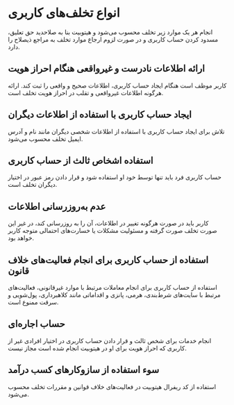 # انواع تخلف‌های کاربری
انجام هر یک موارد زیر تخلف محسوب می‌شود و هیتوبیت بنا به صلاحدید حق تعلیق، مسدود کردن حساب کاربری و در صورت لزوم ارجاع موارد تخلف به مراجع ذیصلاح را دارد.
## ارائه اطلاعات نادرست و غیرواقعی هنگام احراز هویت
کاربر موظف است هنگام ایجاد حساب کاربری، اطلاعات صحیح و واقعی را ثبت کند. ارائه هرگونه اطلاعات غیرواقعی و تقلب در احراز هویت تخلف است.
## ایجاد حساب کاربری با استفاده از اطلاعات دیگران 
تلاش برای ایجاد حساب کاربری با استفاده از اطلاعات شخصی دیگران مانند نام و آدرس ایمیل تخلف محسوب می‌شود. 
## استفاده اشخاص ثالث از حساب کاربری 
حساب کاربری فرد باید تنها توسط خود او استفاده شود و قرار دادن رمز عبور در اختیار دیگران تخلف است.
## عدم به‌روزرسانی اطلاعات 
کاربر باید در صورت هرگونه تغییر در اطلاعات، آن را به روزرسانی کند، در غیر این صورت تخلف صورت گرفته و مسئولیت مشکلات یا خسارت‌های احتمالی متوجه کاربر خواهد بود.
## استفاده از حساب کاربری برای انجام فعالیت‌های خلاف قانون
استفاده از حساب کاربری برای انجام معاملات مرتبط با موارد غیرقانونی، فعالیت‌های مرتبط با سایت‌های شرط‌بندی، هرمی، پانزی و اقداماتی مانند کلاهبرداری، پول‌شویی و سرقت ممنوع است.
## حساب اجاره‌ای
انجام خدمات برای شخص ثالث و قرار دادن حساب کاربری در اختیار افرادی غیر از کاربری که احراز هویت برای او در هیتوبیت انجام شده است مجاز نیست.
## سوء استفاده از سازوکار‌های کسب درآمد
استفاده از کد ریفرال هیتوبیت در فعالیت‌های خلاف قوانین و مقررات تخلف محسوب می‌شود.